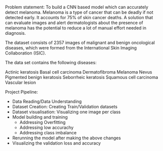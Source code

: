 Problem statement: To build a CNN based model which can accurately detect melanoma. Melanoma is a type of cancer that can be deadly if not detected early. It accounts for 75% of skin cancer deaths. A solution that can evaluate images and alert dermatologists about the presence of melanoma has the potential to reduce a lot of manual effort needed in diagnosis.

The dataset consists of 2357 images of malignant and benign oncological diseases, which were formed from the International Skin Imaging Collaboration (ISIC).

The data set contains the following diseases:

Actinic keratosis
Basal cell carcinoma
Dermatofibroma
Melanoma
Nevus
Pigmented benign keratosis
Seborrheic keratosis
Squamous cell carcinoma
Vascular lesion

Project Pipeline:
- Data Reading/Data Understanding
- Dataset Creation: Creating Train/Validation datasets
- Dataset visualisation: Visualizing one image per class
- Model building and training
	- Addressing Overfitting
	- Addressing low accurachy
	- Addressing class imbalance
- Rerunning the model after making the above changes
- Visualizing the validation loss and accuracy
